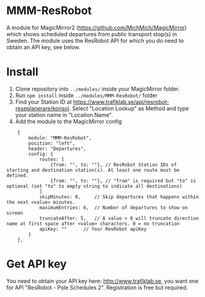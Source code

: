 # MMM-ResRobot

A module for MagicMirror2 (https://github.com/MichMich/MagicMirror) which shows scheduled departures from public transport stop(s) in Sweden. The module
uses the ResRobot API for which you do need to obtain an API key, see below.

# Install

1. Clone repository into `../modules/` inside your MagicMirror folder.
2. Run `npm install` inside `../modules/MMM-ResRobot/` folder
3. Find your Station ID at https://www.trafiklab.se/api/resrobot-reseplanerare/konsol. Select "Location Lookup" as Method and type your station name in "Location Name".
4. Add the module to the MagicMirror config
```
	{
		module: "MMM-ResRobot",
		position: "left",
		header: "Departures",
		config: {
			routes: [
				{from: "", to: ""},	// ResRobot Station IDs of starting and destination station(s). At least one route must be defined.
				{from: "", to: ""},	// "from" is required but "to" is optional (set "to" to empty string to indicate all destinations)
			]
			skipMinutes: 0,		// Skip departures that happens within the next <value> minutes.
			maximumEntries: 6,	// Number of departures to show on screen
			truncateAfter: 5,	// A value > 0 will truncate direction name at first space after <value> characters. 0 = no truncation
			apiKey: ""		// Your ResRobot apiKey
        }
    },
```
# Get API key

You need to obtain your API key here: http://www.trafiklab.se, you want one for API "ResRobot - Pole Schedules 2". Registration is free but required.
